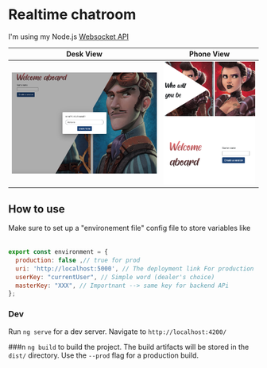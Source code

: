 # Realtime chatroom

I'm using my Node.js [Websocket API](https://github.com/aminetchitooss/node_socket) 

Desk View                  |  Phone View
:-------------------------:|:-------------------------:
![](images/home.png)       |  ![](images/homePhone.png)


## How to use

  Make sure to set up a "environement file" config file to store variables like 
    
```javascript

export const environment = {
  production: false ,// true for prod
  uri: 'http://localhost:5000', // The deployment link For production
  userKey: "currentUser", // Simple word (dealer's choice)
  masterKey: "XXX", // Importnant --> same key for backend APi
};

```

### Dev

Run `ng serve` for a dev server. Navigate to `http://localhost:4200/`


###n `ng build` to build the project. The build artifacts will be stored in the `dist/` directory. Use the `--prod` flag for a production build.
